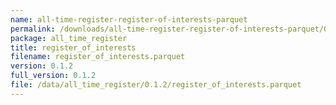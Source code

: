 ```yaml
---
name: all-time-register-register-of-interests-parquet
permalink: /downloads/all-time-register-register-of-interests-parquet/0_1_2
package: all_time_register
title: register_of_interests
filename: register_of_interests.parquet
version: 0.1.2
full_version: 0.1.2
file: /data/all_time_register/0.1.2/register_of_interests.parquet
---
```

